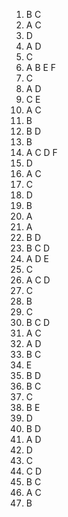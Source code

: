 1. B C 
2. A C
3. D
4. A D
5. C
6. A B E F
7. C
8. A D
9. C E
10. A C
11. B
12. B D
13. B
14. A C D F
15. D
16. A C
17. C
18. D
19. B
20. A
21. A
22. B D
23. B C D
24. A D E
25. C
26. A C D
27. C
28. B
29. C
30. B C D
31. A C
32. A D
33. B C
34. E
35. B D
36. B C
37. C
38. B E
39. D
40. B D
41. A D
42. D
43. C
44. C D
45. B C
46. A C
47. B